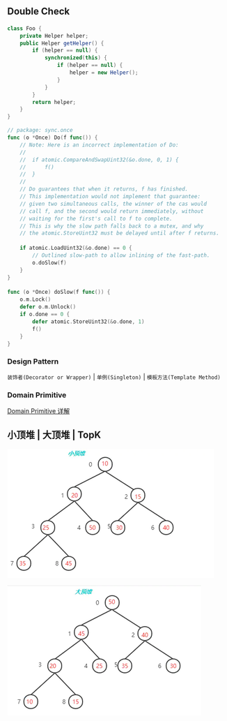 ## Double Check
```java
class Foo {
    private Helper helper;
    public Helper getHelper() {
        if (helper == null) {
            synchronized(this) {
                if (helper == null) {
                    helper = new Helper();                    
                }
            }
        }
        return helper;
    }
}
```

```go
// package: sync.once
func (o *Once) Do(f func()) {
    // Note: Here is an incorrect implementation of Do:
    //
    //	if atomic.CompareAndSwapUint32(&o.done, 0, 1) {
    //		f()
    //	}
    //
    // Do guarantees that when it returns, f has finished.
    // This implementation would not implement that guarantee:
    // given two simultaneous calls, the winner of the cas would
    // call f, and the second would return immediately, without
    // waiting for the first's call to f to complete.
    // This is why the slow path falls back to a mutex, and why
    // the atomic.StoreUint32 must be delayed until after f returns.

    if atomic.LoadUint32(&o.done) == 0 {
    	// Outlined slow-path to allow inlining of the fast-path.
    	o.doSlow(f)
    }
}

func (o *Once) doSlow(f func()) {
    o.m.Lock()
    defer o.m.Unlock()
    if o.done == 0 {
        defer atomic.StoreUint32(&o.done, 1)
        f()
    }
}
```

### Design Pattern
`装饰者(Decorator or Wrapper)` | `单例(Singleton)` | `模板方法(Template Method)`

### Domain Primitive
[Domain Primitive 详解](https://developer.aliyun.com/article/716908)


## 小顶堆 | 大顶堆 | TopK
![](../images/min_heap.webp)

![](../images/max_heap.webp)